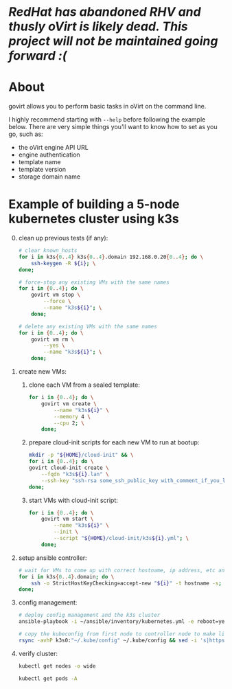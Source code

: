 # ***RedHat has abandoned RHV and thusly oVirt is likely dead. This project will not be maintained going forward :(***


# About
govirt allows you to perform basic tasks in oVirt on the command line.

I highly recommend starting with `--help` before following the example below. There are very simple things you'll want to know how to set as you go, such as:
  * the oVirt engine API URL
  * engine authentication
  * template name
  * template version
  * storage domain name

# Example of building a 5-node kubernetes cluster using k3s

0. clean up previous tests (if any):

    ```sh
    # clear known_hosts
    for i in k3s{0..4} k3s{0..4}.domain 192.168.0.20{0..4}; do \
        ssh-keygen -R ${i}; \
    done;
    ```

    ```sh
    # force-stop any existing VMs with the same names
    for i in {0..4}; do \
        govirt vm stop \
            --force \
            --name "k3s${i}"; \
        done;

    # delete any existing VMs with the same names
    for i in {0..4}; do \
        govirt vm rm \
            --yes \
            --name "k3s${i}"; \
        done;
    ```

1. create new VMs:

    1. clone each VM from a sealed template:

        ```sh
        for i in {0..4}; do \
            govirt vm create \
                --name "k3s${i}" \
                --memory 4 \
                --cpu 2; \
            done;
        ```

    2. prepare cloud-init scripts for each new VM to run at bootup:

        ```sh
        mkdir -p "${HOME}/cloud-init" && \
        for i in {0..4}; do \
        govirt cloud-init create \
            --fqdn "k3s${i}.lan" \
            --ssh-key "ssh-rsa some_ssh_public_key with_comment_if_you_like" > "${HOME}/cloud-init/k3s${i}.yml"; \
        done;

    3. start VMs with cloud-init script:

        ```sh
        for i in {0..4}; do \
            govirt vm start \
                --name "k3s${i}" \
                --init \
                --script "${HOME}/cloud-init/k3s${i}.yml"; \
            done;
        ```

2. setup ansible controller:

    ```sh
    # wait for VMs to come up with correct hostname, ip address, etc and accept host ssh key
    for i in k3s{0..4}.domain; do \
        ssh -o StrictHostKeyChecking=accept-new "${i}" -t hostname -s; \
    done;
    ```

3. config management:

    ```sh
    # deploy config management and the k3s cluster
    ansible-playbook -i ~/ansible/inventory/kubernetes.yml -e reboot=yes ~/ansible/playbooks/k3s.yml

    # copy the kubeconfig from first node to controller node to make life easy
    rsync -avhP k3s0:"~/.kube/config" ~/.kube/config && sed -i 's|https://127.0.0.1|https://k3s0.domain|g' ~/.kube/config
    ```

4. verify cluster:

    ```sh
    kubectl get nodes -o wide

    kubectl get pods -A
    ```
